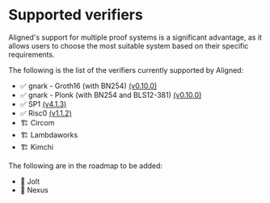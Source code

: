 # Supported verifiers

Aligned's support for multiple proof systems is a significant advantage, as it allows users to choose the most suitable system based on their specific requirements.

The following is the list of the verifiers currently supported by Aligned:

- :white_check_mark: gnark - Groth16 (with BN254) [(v0.10.0)](https://github.com/Consensys/gnark/releases/tag/v0.10.0)
- :white_check_mark: gnark - Plonk (with BN254 and BLS12-381) [(v0.10.0)](https://github.com/Consensys/gnark/releases/tag/v0.10.0)
- :white_check_mark: SP1 [(v4.1.3)](https://github.com/succinctlabs/sp1/releases/tag/v4.1.3)
- :white_check_mark: Risc0 [(v1.1.2)](https://github.com/risc0/risc0/releases/tag/v1.1.2)
- 🏗️ Circom
- 🏗️ Lambdaworks
- 🏗️ Kimchi

The following are in the roadmap to be added:

- :black_square_button: Jolt
- :black_square_button: Nexus
